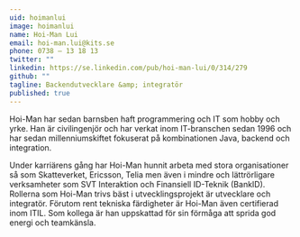 ```yaml
---
uid: hoimanlui
image: hoimanlui
name: Hoi-Man Lui
email: hoi-man.lui@kits.se
phone: 0738 – 13 18 13
twitter: ""
linkedin: https://se.linkedin.com/pub/hoi-man-lui/0/314/279
github: ""
tagline: Backendutvecklare &amp; integratör
published: true
---
```


Hoi-Man har sedan barnsben haft programmering och IT som hobby och yrke. Han är civilingenjör och har verkat inom IT-branschen sedan 1996 och har sedan millenniumskiftet fokuserat på kombinationen Java, backend och integration.

Under karriärens gång har Hoi-Man hunnit arbeta med stora organisationer så som Skatteverket, Ericsson, Telia men även i mindre och lättrörligare verksamheter som SVT Interaktion och Finansiell ID-Teknik (BankID). Rollerna som Hoi-Man trivs bäst i utvecklingsprojekt är utvecklare och integratör. Förutom rent tekniska färdigheter är Hoi-Man även certifierad inom ITIL. Som kollega är han uppskattad för sin förmåga att sprida god energi och teamkänsla.
